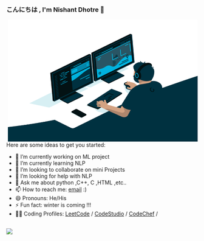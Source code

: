 ### こんにちは , I'm Nishant Dhotre  👋
 <img align="right" alt="GIF" src="https://github.com/NishantDhotre/NishantDhotre/blob/main/code.gif?raw=true" width="500" height="320" margin-bottom="10" />
<!-- **PromethusN/PromethusN** is a ✨ _special_ ✨ repository because its `README.md` (this file) appears on your GitHub profile. -->

Here are some ideas to get you started:

- 🔭 I’m currently working on  ML project
- 🌱 I’m currently learning  NLP
- 👯 I’m looking to collaborate on mini Projects
- 🤔 I’m looking for help with NLP
- 💬 Ask me about python ,C++, C ,HTML ,etc..
- 📫 How to reach me: [email](mailto:dhotrenishant@gmail.com) :) 
- 😄 Pronouns: He/His
- ⚡ Fun fact: winter is coming !!!
-  👨‍💻 Coding Profiles: [LeetCode](https://leetcode.com/Promethus/)  / 
                        [CodeStudio](https://www.codingninjas.com/codestudio/profile/02672f29-0cc8-4973-a59b-45cfbd161a8e) / 
                        [CodeChef](https://www.codechef.com/users/nishant779) / 


##
<img src="https://github-readme-stats.vercel.app/api?username=NishantDhotre&&show_icons=true&title_color=ffffff&icon_color=bb2acf&text_color=daf7dc&bg_color=151515">
